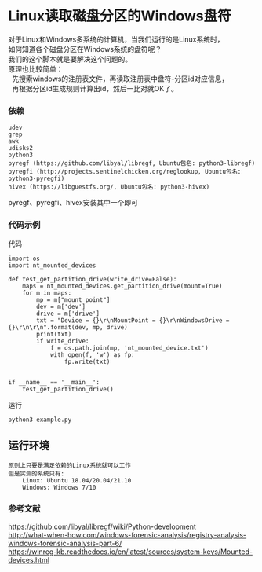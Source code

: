 # Linux读取磁盘分区的Windows盘符
对于Linux和Windows多系统的计算机，当我们运行的是Linux系统时，<br/>
如何知道各个磁盘分区在Windows系统的盘符呢？<br/>
我们的这个脚本就是要解决这个问题的。<br/>
原理也比较简单：<br/>
&nbsp;&nbsp;先搜索windows的注册表文件，再读取注册表中盘符-分区id对应信息，<br/>
&nbsp;&nbsp;再根据分区id生成规则计算出id，然后一比对就OK了。

### 依赖
    udev
    grep
    awk
    udisks2
    python3
    pyregf (https://github.com/libyal/libregf, Ubuntu包名: python3-libregf)
    pyregfi (http://projects.sentinelchicken.org/reglookup, Ubuntu包名: python3-pyregfi)
    hivex (https://libguestfs.org/, Ubuntu包名: python3-hivex)
pyregf、pyregfi、hivex安装其中一个即可


### 代码示例
代码
```
import os
import nt_mounted_devices

def test_get_partition_drive(write_drive=False):
    maps = nt_mounted_devices.get_partition_drive(mount=True)
    for m in maps:
        mp = m["mount_point"]
        dev = m['dev']
        drive = m['drive']
        txt = "Device = {}\r\nMountPoint = {}\r\nWindowsDrive = {}\r\n\r\n".format(dev, mp, drive)
        print(txt)
        if write_drive:
            f = os.path.join(mp, 'nt_mounted_device.txt')
            with open(f, 'w') as fp:
                fp.write(txt)


if __name__ == '__main__':
    test_get_partition_drive()

```
运行
```
python3 example.py
```

## 运行环境
    原则上只要是满足依赖的Linux系统就可以工作
    但是实测的系统只有:
        Linux: Ubuntu 18.04/20.04/21.10
        Windows: Windows 7/10


### 参考文献
https://github.com/libyal/libregf/wiki/Python-development <br/>
http://what-when-how.com/windows-forensic-analysis/registry-analysis-windows-forensic-analysis-part-6/ <br/>
https://winreg-kb.readthedocs.io/en/latest/sources/system-keys/Mounted-devices.html


